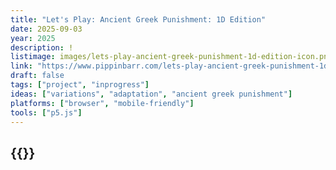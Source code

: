 ```yaml
---
title: "Let's Play: Ancient Greek Punishment: 1D Edition"
date: 2025-09-03
year: 2025
description: !
listimage: images/lets-play-ancient-greek-punishment-1d-edition-icon.png
link: "https://www.pippinbarr.com/lets-play-ancient-greek-punishment-1d-edition/info/"
draft: false
tags: ["project", "inprogress"]
ideas: ["variations", "adaptation", "ancient greek punishment"]
platforms: ["browser", "mobile-friendly"]
tools: ["p5.js"]
---
```


## {{<param title >}}

